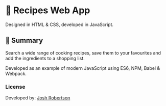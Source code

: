 # :pizza: Recipes Web App

Designed in HTML & CSS, developed in JavaScript.

## :pushpin: Summary

Search a wide range of cooking recipes, save them to your favourites and add the ingredients to a shopping list.

Developed as an example of modern JavaScript using ES6, NPM, Babel & Webpack.

### License

Developed by: [Josh Robertson](https://github.com/JoshuaRobertson/)
